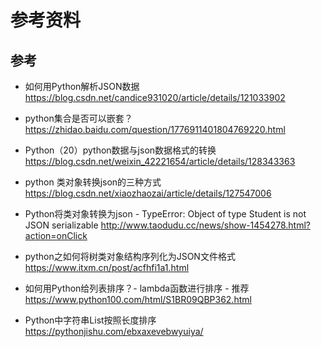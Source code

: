 # 参考资料

## 参考
- 如何用Python解析JSON数据
    https://blog.csdn.net/candice931020/article/details/121033902

- python集合是否可以嵌套？
    https://zhidao.baidu.com/question/1776911401804769220.html

- Python（20）python数据与json数据格式的转换
    https://blog.csdn.net/weixin_42221654/article/details/128343363

- python 类对象转换json的三种方式
    https://blog.csdn.net/xiaozhaozai/article/details/127547006

- Python将类对象转换为json - TypeError: Object of type Student is not JSON serializable
    http://www.taodudu.cc/news/show-1454278.html?action=onClick

- python之如何将树类对象结构序列化为JSON文件格式
    https://www.itxm.cn/post/acfhfi1a1.html

- 如何用Python给列表排序？- lambda函数进行排序 - 推荐
    https://www.python100.com/html/S1BR09QBP362.html

- Python中字符串List按照长度排序
    https://pythonjishu.com/ebxaxevebwyuiya/